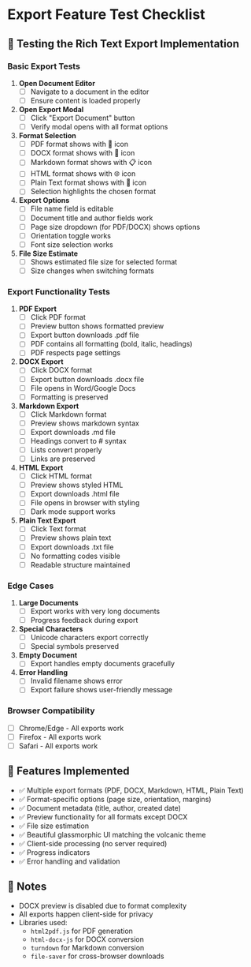 # Export Feature Test Checklist

## 🧪 Testing the Rich Text Export Implementation

### Basic Export Tests

1. **Open Document Editor**
   - [ ] Navigate to a document in the editor
   - [ ] Ensure content is loaded properly

2. **Open Export Modal**
   - [ ] Click "Export Document" button
   - [ ] Verify modal opens with all format options

3. **Format Selection**
   - [ ] PDF format shows with 📄 icon
   - [ ] DOCX format shows with 📝 icon
   - [ ] Markdown format shows with 📋 icon
   - [ ] HTML format shows with 🌐 icon
   - [ ] Plain Text format shows with 📃 icon
   - [ ] Selection highlights the chosen format

4. **Export Options**
   - [ ] File name field is editable
   - [ ] Document title and author fields work
   - [ ] Page size dropdown (for PDF/DOCX) shows options
   - [ ] Orientation toggle works
   - [ ] Font size selection works

5. **File Size Estimate**
   - [ ] Shows estimated file size for selected format
   - [ ] Size changes when switching formats

### Export Functionality Tests

1. **PDF Export**
   - [ ] Click PDF format
   - [ ] Preview button shows formatted preview
   - [ ] Export button downloads .pdf file
   - [ ] PDF contains all formatting (bold, italic, headings)
   - [ ] PDF respects page settings

2. **DOCX Export**
   - [ ] Click DOCX format
   - [ ] Export button downloads .docx file
   - [ ] File opens in Word/Google Docs
   - [ ] Formatting is preserved

3. **Markdown Export**
   - [ ] Click Markdown format
   - [ ] Preview shows markdown syntax
   - [ ] Export downloads .md file
   - [ ] Headings convert to # syntax
   - [ ] Lists convert properly
   - [ ] Links are preserved

4. **HTML Export**
   - [ ] Click HTML format
   - [ ] Preview shows styled HTML
   - [ ] Export downloads .html file
   - [ ] File opens in browser with styling
   - [ ] Dark mode support works

5. **Plain Text Export**
   - [ ] Click Text format
   - [ ] Preview shows plain text
   - [ ] Export downloads .txt file
   - [ ] No formatting codes visible
   - [ ] Readable structure maintained

### Edge Cases

1. **Large Documents**
   - [ ] Export works with very long documents
   - [ ] Progress feedback during export

2. **Special Characters**
   - [ ] Unicode characters export correctly
   - [ ] Special symbols preserved

3. **Empty Document**
   - [ ] Export handles empty documents gracefully

4. **Error Handling**
   - [ ] Invalid filename shows error
   - [ ] Export failure shows user-friendly message

### Browser Compatibility

- [ ] Chrome/Edge - All exports work
- [ ] Firefox - All exports work
- [ ] Safari - All exports work

## 🚀 Features Implemented

- ✅ Multiple export formats (PDF, DOCX, Markdown, HTML, Plain Text)
- ✅ Format-specific options (page size, orientation, margins)
- ✅ Document metadata (title, author, created date)
- ✅ Preview functionality for all formats except DOCX
- ✅ File size estimation
- ✅ Beautiful glassmorphic UI matching the volcanic theme
- ✅ Client-side processing (no server required)
- ✅ Progress indicators
- ✅ Error handling and validation

## 📝 Notes

- DOCX preview is disabled due to format complexity
- All exports happen client-side for privacy
- Libraries used:
  - `html2pdf.js` for PDF generation
  - `html-docx-js` for DOCX conversion
  - `turndown` for Markdown conversion
  - `file-saver` for cross-browser downloads 